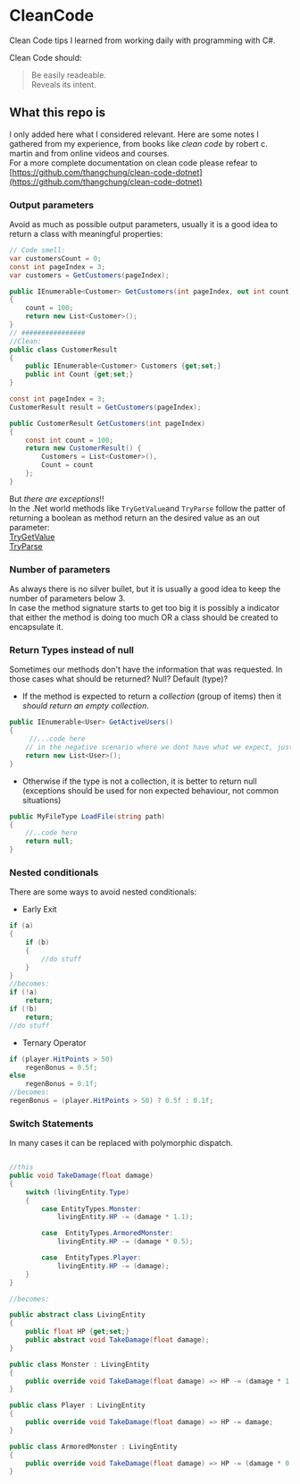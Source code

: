 # CleanCode

Clean Code tips I learned from working daily with programming with C#.  

Clean Code should:
> Be easily readeable.  
> Reveals its intent.

## What this repo is

I only added here what I considered relevant. Here are some notes I gathered from my experience, from books like *clean code* by robert c. martin and from online videos and courses.  
For a more complete documentation on clean code please refear to [https://github.com/thangchung/clean-code-dotnet](https://github.com/thangchung/clean-code-dotnet)

### Output parameters

Avoid as much as possible output parameters, usually it is a good idea to return a class with meaningful properties:  

```cs
// Code smell:
var customersCount = 0;
const int pageIndex = 3;
var customers = GetCustomers(pageIndex);

public IEnumerable<Customer> GetCustomers(int pageIndex, out int count)
{
    count = 100;
    return new List<Customer>();
}
// ################
//Clean:
public class CustomerResult
{
    public IEnumerable<Customer> Customers {get;set;}
    public int Count {get;set;}
}

const int pageIndex = 3;
CustomerResult result = GetCustomers(pageIndex);

public CustomerResult GetCustomers(int pageIndex)
{
    const int count = 100;
    return new CustomerResult() {
        Customers = List<Customer>(),
        Count = count
    };
}
```

But *there are exceptions*!!  
In the .Net world methods like `TryGetValue`and `TryParse` follow the patter of returning a boolean as method return an the desired value as an out parameter:  
[TryGetValue](https://docs.microsoft.com/en-us/dotnet/api/system.collections.generic.dictionary-2.trygetvalue?view=netcore-2.2)  
[TryParse](https://docs.microsoft.com/en-us/dotnet/api/system.int32.tryparse?view=netcore-2.2)

### Number of parameters

As always there is no silver bullet, but it is usually a good idea to keep the number of parameters below 3.  
In case the method signature starts to get too big it is possibly a indicator that either the method is doing too much OR a class should be created to encapsulate it.  

### Return Types instead of null

Sometimes our methods don't have the information that was requested. In those cases what should be returned? Null? Default (type)?

* If the method is expected to return a *collection* (group of items) then it *should return an empty collection*.

```cs
public IEnumerable<User> GetActiveUsers()
{
     //...code here
    // in the negative scenario where we dont have what we expect, just return an empty collection
    return new List<User>();
}
```

* Otherwise if the type is not a collection, it is better to return null (exceptions should be used for non expected behaviour, not common situations)

```cs
public MyFileType LoadFile(string path)
{
    //..code here
    return null;
}

```

### Nested conditionals

There are some ways to avoid nested conditionals:

* Early Exit

```cs
if (a)
{
    if (b)
    {
        //do stuff
    }
}
//becomes:
if (!a)
    return;
if (!b)
    return;
//do stuff

```

* Ternary Operator

```cs
if (player.HitPoints > 50)
    regenBonus = 0.5f;
else
    regenBonus = 0.1f;
//becomes:
regenBonus = (player.HitPoints > 50) ? 0.5f : 0.1f;

```

### Switch Statements

In many cases it can be replaced with polymorphic dispatch.

```cs

//this
public void TakeDamage(float damage)
{
    switch (livingEntity.Type)
    {
        case EntityTypes.Monster:
            livingEntity.HP -= (damage * 1.1);

        case  EntityTypes.ArmoredMonster:
            livingEntity.HP -= (damage * 0.5);

        case  EntityTypes.Player:
            livingEntity.HP -= (damage);
    }
}

//becomes:

public abstract class LivingEntity
{
    public float HP {get;set;}
    public abstract void TakeDamage(float damage);
}

public class Monster : LivingEntity
{
    public override void TakeDamage(float damage) => HP -= (damage * 1.1);
}

public class Player : LivingEntity
{
    public override void TakeDamage(float damage) => HP -= damage;
}

public class ArmoredMonster : LivingEntity
{
    public override void TakeDamage(float damage) => HP -= (damage * 0.5);
}

```
